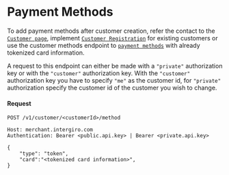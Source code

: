 # Payment Methods
To add payment methods after customer creation, refer the contact to the [`Customer page`](../customer-page.html#customer-page), implement [`Customer Registration`](./customer-registration.html#customer-registration) for existing customers or use the customer methods endpoint to [`payment methods`](../reference/customer.html#customermethod) with already tokenized card information.

A request to this endpoint can either be made with a `"private"` authorization key or with the `"customer"` authorization key. 
With the `"customer"` authorization key you have to specify `"me"` as the customer id, for `"private"` authorization specify the customer id of the customer you wish to change.

#### Request
```{1}
POST /v1/customer/<customerId>/method

Host: merchant.intergiro.com
Authentication: Bearer <public.api.key> | Bearer <private.api.key>

{
    "type": "token",
    "card":"<tokenized card information>",
}
```
